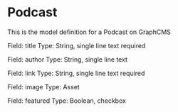 # Podcast

This is the model definition for a Podcast on GraphCMS

Field: title
Type: String, single line text
required

Field: author
Type: String, single line text

Field: link
Type: String, single line text
required

Field: image
Type: Asset

Field: featured
Type: Boolean, checkbox
